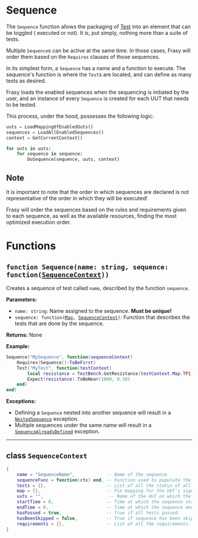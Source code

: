 # Sequence

The `Sequence` function allows the packaging of [Test](doc/API/sequence/test.md) into an element that can be toggled (
executed or not).
It is, put simply, nothing more than a suite of tests.

Multiple `Sequence`s can be active at the same time. In those cases, Frasy will order them based on the `Requires`
clauses of those sequences.

In its simplest form, a `Sequence` has a name and a function to execute. The sequence's function is where the `Test`s
are located,
and can define as many tests as desired.

Frasy loads the enabled sequences when the sequencing is initiated by the user, and an instance of every `Sequence` is
created for each UUT that needs to be tested.

This process, under the hood, possesses the following logic:

```py
uuts = LoadMappingOfEnabledUuts()
sequences = LoadAllEnabledSequences()
context = GetCurrentContext()

for uuts in uuts:
    for sequence in sequence:
        DoSequence(sequence, uuts, context)
```

## Note

It is important to note that the order in which sequences are declared is not representative of the order in which they
will be executed!

Frasy will order the sequences based on the rules and requirements given to each sequence, as well as the available
resources, finding the most optimized execution order.

# Functions

## `function Sequence(name: string, sequence: function(`[`SequenceContext`](#class-sequencecontext)`))`

Creates a sequence of test called `name`, described by the function `sequence`.

**Parameters:**

- `name: string`: Name assigned to the sequence. **Must be unique!**
- `sequence: function(`[`Map`](mapping.md#class-map)`, `[`SequenceContext`](#class-sequencecontext)`)`: Function that
  describes the tests that are done by the sequence.

**Returns:** None

**Example:**

```lua
Sequence("MySequence", function(sequenceContext)
    Requires(Sequence():ToBeFirst)
    Test("MyTest", function(testContext)
        local resistance = TestBench.GetResistance(testContext.Map.TP1)
        Expect(resistance).ToBeNear(1000, 0.10)
    end)
end)
```

**Exceptions:**

- Defining a `Sequence` nested into another sequence will result in
  a [`NestedSequence`](validation_error.md#nestedsequence-exception) exception.
- Multiple sequences under the same name will result in
  a [`SequenceAlreadyDefined`](validation_error.md#sequencealreadydefined-exception) exception.

---

## class `SequenceContext`

```lua
{
    name = "SequenceName",            -- Name of the sequence
    sequenceFunc = function(ctx) end, -- Function used to populate the sequence's tests
    tests = {},                       -- List of all the status of all tests contained in the sequence.
    map = {},                         -- Pin mapping for the UUT's signals.
    uuts = "",                         -- Name of the UUT on which the sequence is being run.
    startTime = 0,                    -- Time at which the sequence started executing.
    endTime = 0,                      -- Time at which the sequence ended.
    hasPassed = true,                 -- True if all tests passed.
    hasBeenSkipped = false,           -- True if sequence has been skipped.
    requirements = {},                -- List of all the requirements.
}
```